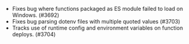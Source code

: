- Fixes bug where functions packaged as ES module failed to load on Windows. (#3692)
- Fixes bug parsing dotenv files with multiple quoted values (#3703)
- Tracks use of runtime config and environment variables on function deploys. (#3704)
